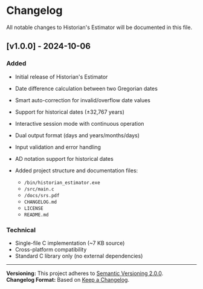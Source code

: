# Changelog

All notable changes to Historian's Estimator will be documented in this file.

## \[v1.0.0] - 2024-10-06

### Added

- Initial release of Historian's Estimator
- Date difference calculation between two Gregorian dates
- Smart auto-correction for invalid/overflow date values
- Support for historical dates (±32,767 years)
- Interactive session mode with continuous operation
- Dual output format (days and years/months/days)
- Input validation and error handling
- AD notation support for historical dates
- Added project structure and documentation files:

  - `/bin/historian_estimator.exe`
  - `/src/main.c`
  - `/docs/srs.pdf`
  - `CHANGELOG.md`
  - `LICENSE`
  - `README.md`

### Technical

- Single-file C implementation (~7 KB source)
- Cross-platform compatibility
- Standard C library only (no external dependencies)

---

**Versioning:** This project adheres to [Semantic Versioning 2.0.0](https://semver.org/).  
**Changelog Format:** Based on [Keep a Changelog](https://keepachangelog.com/en/1.1.0/).


